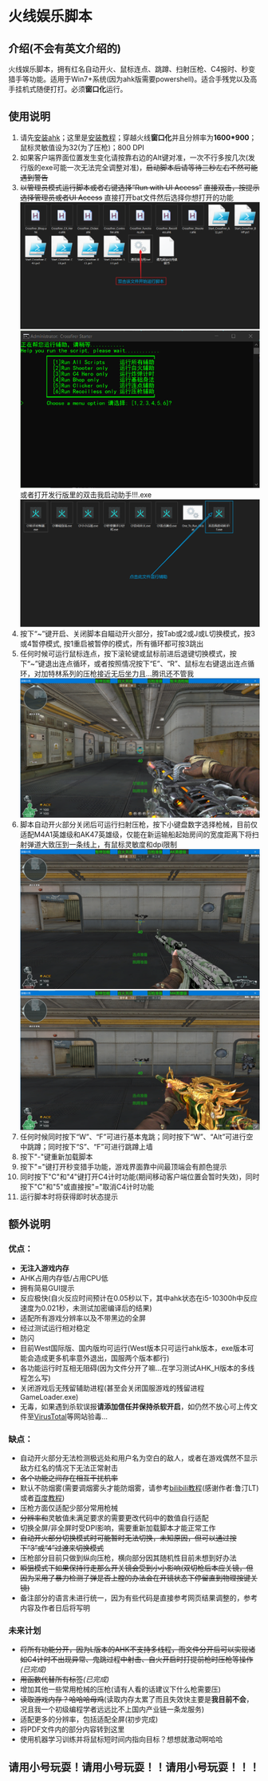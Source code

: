 # 火线娱乐脚本

## 介绍(不会有英文介绍的)
火线娱乐脚本，拥有红名自动开火、鼠标连点、跳蹲、扫射压枪、C4报时、秒变猎手等功能。适用于Win7+系统(因为ahk版需要powershell)。适合手残党以及高手挂机式随便打打。必须**窗口化**运行。

## 使用说明
1.  请先[安装ahk](https://www.autohotkey.com/download/ahk-install.exe)；这里是[安装教程](https://seujxh.wordpress.com/2018/09/11/ahk%E5%85%A5%E9%97%A8%E6%95%99%E7%A8%8B1-%E5%AE%89%E8%A3%85%E6%B5%81%E7%A8%8B/)；穿越火线**窗口化**并且分辨率为**1600*900**；鼠标灵敏值设为32(为了压枪)；800 DPI
2.  如果客户端界面位置发生变化请按靠右边的Alt键对准，一次不行多按几次(发行版的exe可能一次无法完全调整对准)，~~启动脚本后请等待三秒左右不然可能遇到警告~~
3.  ~~以管理员模式运行脚本或者右键选择“Run with UI Access”~~ ~~直接双击，按提示选择管理员或者UI Access~~ 直接打开bat文件然后选择你想打开的功能![image](PDF_Images/直接打开bat.png)![image](PDF_Images/选择脚本.png)或者打开发行版里的双击我启动助手!!!.exe![image](PDF_Images/发行版所有文件.png)
4.  按下“~”键开启、关闭脚本自瞄动开火部分，按Tab或2或J或L切换模式，按3或4暂停模式, 按1重启被暂停的模式，所有循环都可按3跳出
5.  任何时候可运行鼠标连点，按下滚轮键或鼠标前进后退键切换模式，按下“~”键退出连点循环，或者按照情况按下“E”、“R”、鼠标左右键退出连点循环，对加特林系列的压枪接近无后坐力且...腾讯还不管我![image](PDF_Images/加特林速点.png)
6.  脚本自动开火部分关闭后可运行扫射压枪，按下小键盘数字选择枪械，目前仅适配M4A1英雄级和AK47英雄级，仅能在新运输船起始房间的宽度距离下将扫射弹道大致压到一条线上，有鼠标灵敏度和dpi限制![iamge](PDF_Images/简易AK47压枪.png)![image](PDF_Images/简易M4A1压枪.png)
7.  任何时候同时按下“W”、“F”可进行基本鬼跳；同时按下“W”、“Alt”可进行空中跳蹲；同时按下“S”、“F”可进行跳蹲上墙
8.  按下"-"键重新加载脚本
9.  按下"="键打开秒变猎手功能，游戏界面靠中间最顶端会有颜色提示
10. 同时按下"C"和"4"键打开C4计时功能(期间移动客户端位置会暂时失效)，同时按下"C"和"5"或直接按"="取消C4计时功能
11.  运行脚本时将获得即时状态提示

## 额外说明
### 优点：
* **无注入游戏内存**
* AHK占用内存低/占用CPU低
* 拥有简易GUI提示
* 反应极快(自火反应时间预计在0.05秒以下，其中ahk状态在i5-10300h中反应速度为0.021秒，未测试加密编译后的结果)
* 适配所有游戏分辨率以及不带黑边的全屏
* 经过测试运行相对稳定
* 防闪
* 目前West国际版、国内版均可运行(West版本只可运行ahk版本，exe版本可能会造成更多机率意外退出，国服两个版本都行)
* 各功能运行时互相无阻碍(因为文件分开了嘛...在学习测试AHK_H版本的多线程怎么写)
* 关闭游戏后无残留辅助进程(甚至会关闭国服游戏的残留进程GameLoader.exe)
* 无毒，如果遇到杀软误报**请添加信任并保持杀软开启**，如仍然不放心可上传文件至[VirusTotal](https://www.virustotal.com/gui/)等网站验毒...
### 缺点：
* 自动开火部分无法检测极远处和用户名为空白的敌人，或者在游戏偶然不显示敌方红名的情况下无法正常射击
* ~~各个功能之间存在相互干扰机率~~
* 默认不防烟雾(需要调烟雾头才能防烟雾，请参考[bilibili教程](https://www.bilibili.com/read/cv623389/)(感谢作者:鲁汀LT)或者[百度教程](https://jingyan.baidu.com/article/eae0782758d8871fec5485c1.html))
* 压枪方面仅适配少部分常用枪械
* ~~分辨率和~~灵敏值未满足要求的需要更改代码中的数值自行适配
* 切换全屏/非全屏时受DPI影响，需要重新加载脚本才能正常工作
* ~~自动开火部分切换模式时可能暂时无法切换，未知原因，但可以通过按下“3”或“4”过渡来切换模式~~
* 压枪部分目前只做到纵向压枪，横向部分因其随机性目前未想到好办法
* ~~瞬狙模式下如果保持行走那么开关镜会受到小小影响(双切枪后本应关镜，但因为采用了暴力检测子弹是否上膛的办法会在开镜状态下停留直到物理按键关镜)~~
* 备注部分的语言未进行统一，因为有些代码是直接参考网页结果调整的，参考内容及作者日后将写明

### 未来计划
* ~~将所有功能分开，因为L版本的AHK不支持多线程，而文件分开后可以实现诸如C4计时不出现异常、鬼跳过程中射击、自火开启时打提前枪时压枪等操作~~*(已完成)*
* ~~用函数代替所有标签~~*(已完成)*
* 增加其他一些常用枪械的压枪(请有人看的话建议下什么枪需要压)
* ~~读取游戏内存？哈哈哈母鸡~~(读取内存太累了而且失效快主要是**我目前不会**，况且我一个初级编程学者远远比不上国内产业链一条龙服务)
* 适配更多的分辨率，包括适配全屏(初步完成)
* 将PDF文件内的部分内容转到这里
* 使用机器学习训练并将鼠标短时间内指向目标？想想就激动啊哈哈
## 请用小号玩耍！请用小号玩耍！！请用小号玩耍！！！
